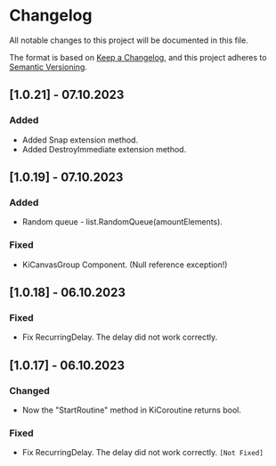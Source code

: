 # Changelog

All notable changes to this project will be documented in this file.

The format is based on [Keep a Changelog](https://keepachangelog.com/en/1.0.0/),
and this project adheres to [Semantic Versioning](https://semver.org/spec/v2.0.0.html).


## [1.0.21] - 07.10.2023
### Added
- Added Snap extension method.
- Added DestroyImmediate extension method.


## [1.0.19] - 07.10.2023
### Added
- Random queue - list.RandomQueue(amountElements).

### Fixed
- KiCanvasGroup Component. (Null reference exception!)


## [1.0.18] - 06.10.2023
### Fixed
- Fix RecurringDelay. The delay did not work correctly. 


## [1.0.17] - 06.10.2023
### Changed
- Now the "StartRoutine" method in KiCoroutine returns bool.

### Fixed
- Fix RecurringDelay. The delay did not work correctly. `[Not Fixed]`